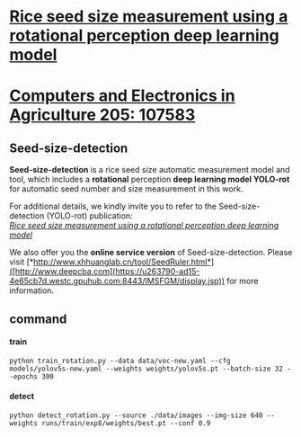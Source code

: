# [Rice seed size measurement using a rotational perception deep learning model](https://www.sciencedirect.com/science/article/pii/S0168169922008912)
# [Computers and Electronics in Agriculture 205: 107583](https://www.sciencedirect.com/science/article/pii/S0168169922008912)

## Seed-size-detection
**Seed-size-detection** is a rice seed size automatic measurement model and tool, which includes a **rotational** perception **deep learning model YOLO-rot** for automatic seed number and size measurement in this work.  

For additional details, we kindly invite you to refer to the Seed-size-detection (YOLO-rot) publication:  
[*<ins>Rice seed size measurement using a rotational perception deep learning model</ins>*](https://www.sciencedirect.com/science/article/pii/S0168169922008912)  

We also offer you the **online service version** of Seed-size-detection. Please visit [*http://www.xhhuanglab.cn/tool/SeedRuler.html*]([http://www.deepcba.com](https://u263790-ad15-4e65cb7d.westc.gpuhub.com:8443/IMSFGM/display.jsp)) for more information.


## command
#### train
```
python train_rotation.py --data data/voc-new.yaml --cfg models/yolov5s-new.yaml --weights weights/yolov5s.pt --batch-size 32 --epochs 300
```

#### detect
```
python detect_rotation.py --source ./data/images --img-size 640 --weights runs/train/exp8/weights/best.pt --conf 0.9
```
